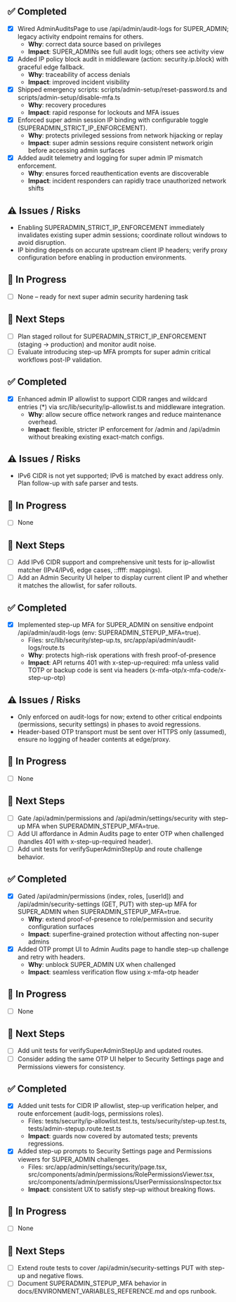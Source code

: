 ## ✅ Completed
- [x] Wired AdminAuditsPage to use /api/admin/audit-logs for SUPER_ADMIN; legacy activity endpoint remains for others.
  - **Why**: correct data source based on privileges
  - **Impact**: SUPER_ADMINs see full audit logs; others see activity view
- [x] Added IP policy block audit in middleware (action: security.ip.block) with graceful edge fallback.
  - **Why**: traceability of access denials
  - **Impact**: improved incident visibility
- [x] Shipped emergency scripts: scripts/admin-setup/reset-password.ts and scripts/admin-setup/disable-mfa.ts
  - **Why**: recovery procedures
  - **Impact**: rapid response for lockouts and MFA issues
- [x] Enforced super admin session IP binding with configurable toggle (SUPERADMIN_STRICT_IP_ENFORCEMENT).
  - **Why**: protects privileged sessions from network hijacking or replay
  - **Impact**: super admin sessions require consistent network origin before accessing admin surfaces
- [x] Added audit telemetry and logging for super admin IP mismatch enforcement.
  - **Why**: ensures forced reauthentication events are discoverable
  - **Impact**: incident responders can rapidly trace unauthorized network shifts

## ⚠️ Issues / Risks
- Enabling SUPERADMIN_STRICT_IP_ENFORCEMENT immediately invalidates existing super admin sessions; coordinate rollout windows to avoid disruption.
- IP binding depends on accurate upstream client IP headers; verify proxy configuration before enabling in production environments.

## 🚧 In Progress
- [ ] None – ready for next super admin security hardening task

## 🔧 Next Steps
- [ ] Plan staged rollout for SUPERADMIN_STRICT_IP_ENFORCEMENT (staging → production) and monitor audit noise.
- [ ] Evaluate introducing step-up MFA prompts for super admin critical workflows post-IP validation.

## ✅ Completed
- [x] Enhanced admin IP allowlist to support CIDR ranges and wildcard entries (*) via src/lib/security/ip-allowlist.ts and middleware integration.
  - **Why**: allow secure office network ranges and reduce maintenance overhead.
  - **Impact**: flexible, stricter IP enforcement for /admin and /api/admin without breaking existing exact-match configs.

## ⚠️ Issues / Risks
- IPv6 CIDR is not yet supported; IPv6 is matched by exact address only. Plan follow-up with safe parser and tests.

## 🚧 In Progress
- [ ] None

## 🔧 Next Steps
- [ ] Add IPv6 CIDR support and comprehensive unit tests for ip-allowlist matcher (IPv4/IPv6, edge cases, ::ffff: mappings).
- [ ] Add an Admin Security UI helper to display current client IP and whether it matches the allowlist, for safer rollouts.

## ✅ Completed
- [x] Implemented step-up MFA for SUPER_ADMIN on sensitive endpoint /api/admin/audit-logs (env: SUPERADMIN_STEPUP_MFA=true).
  - Files: src/lib/security/step-up.ts, src/app/api/admin/audit-logs/route.ts
  - **Why**: protects high-risk operations with fresh proof-of-presence
  - **Impact**: API returns 401 with x-step-up-required: mfa unless valid TOTP or backup code is sent via headers (x-mfa-otp/x-mfa-code/x-step-up-otp)

## ⚠️ Issues / Risks
- Only enforced on audit-logs for now; extend to other critical endpoints (permissions, security settings) in phases to avoid regressions.
- Header-based OTP transport must be sent over HTTPS only (assumed), ensure no logging of header contents at edge/proxy.

## 🚧 In Progress
- [ ] None

## 🔧 Next Steps
- [ ] Gate /api/admin/permissions and /api/admin/settings/security with step-up MFA when SUPERADMIN_STEPUP_MFA=true.
- [ ] Add UI affordance in Admin Audits page to enter OTP when challenged (handles 401 with x-step-up-required header).
- [ ] Add unit tests for verifySuperAdminStepUp and route challenge behavior.

## ✅ Completed
- [x] Gated /api/admin/permissions (index, roles, [userId]) and /api/admin/security-settings (GET, PUT) with step-up MFA for SUPER_ADMIN when SUPERADMIN_STEPUP_MFA=true.
  - **Why**: extend proof-of-presence to role/permission and security configuration surfaces
  - **Impact**: superfine-grained protection without affecting non-super admins
- [x] Added OTP prompt UI to Admin Audits page to handle step-up challenge and retry with headers.
  - **Why**: unblock SUPER_ADMIN UX when challenged
  - **Impact**: seamless verification flow using x-mfa-otp header

## 🚧 In Progress
- [ ] None

## 🔧 Next Steps
- [ ] Add unit tests for verifySuperAdminStepUp and updated routes.
- [ ] Consider adding the same OTP UI helper to Security Settings page and Permissions viewers for consistency.

## ✅ Completed
- [x] Added unit tests for CIDR IP allowlist, step-up verification helper, and route enforcement (audit-logs, permissions roles).
  - Files: tests/security/ip-allowlist.test.ts, tests/security/step-up.test.ts, tests/admin-stepup.route.test.ts
  - **Impact**: guards now covered by automated tests; prevents regressions.
- [x] Added step-up prompts to Security Settings page and Permissions viewers for SUPER_ADMIN challenges.
  - Files: src/app/admin/settings/security/page.tsx, src/components/admin/permissions/RolePermissionsViewer.tsx, src/components/admin/permissions/UserPermissionsInspector.tsx
  - **Impact**: consistent UX to satisfy step-up without breaking flows.

## 🚧 In Progress
- [ ] None

## 🔧 Next Steps
- [ ] Extend route tests to cover /api/admin/security-settings PUT with step-up and negative flows.
- [ ] Document SUPERADMIN_STEPUP_MFA behavior in docs/ENVIRONMENT_VARIABLES_REFERENCE.md and ops runbook.

